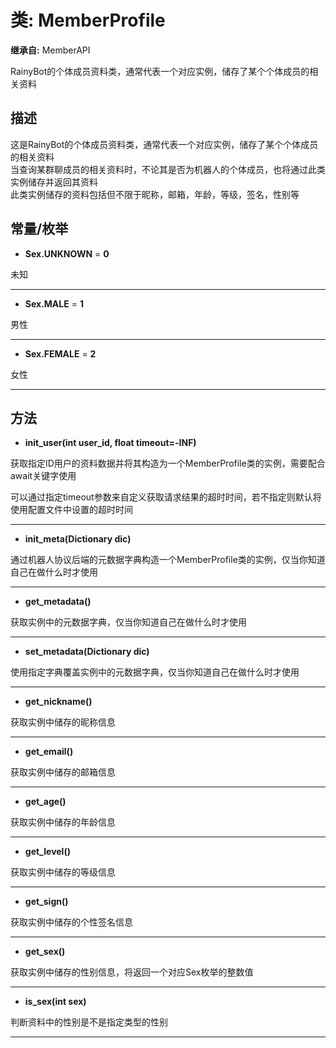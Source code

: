 # 类: MemberProfile  
  
**继承自:** MemberAPI  
  
RainyBot的个体成员资料类，通常代表一个对应实例，储存了某个个体成员的相关资料  
  
## 描述  
  
这是RainyBot的个体成员资料类，通常代表一个对应实例，储存了某个个体成员的相关资料   
当查询某群聊成员的相关资料时，不论其是否为机器人的个体成员，也将通过此类实例储存并返回其资料   
此类实例储存的资料包括但不限于昵称，邮箱，年龄，等级，签名，性别等  
  
## 常量/枚举  
  
- **Sex.UNKNOWN** = **0**  
  
未知  
  
---  
  
- **Sex.MALE** = **1**  
  
男性  
  
---  
  
- **Sex.FEMALE** = **2**  
  
女性  
  
---  
  
## 方法 
  
- **init_user(int user_id, float timeout=-INF)**  
  
获取指定ID用户的资料数据并将其构造为一个MemberProfile类的实例，需要配合await关键字使用   
  
可以通过指定timeout参数来自定义获取请求结果的超时时间，若不指定则默认将使用配置文件中设置的超时时间  
  
---  
  
- **init_meta(Dictionary dic)**  
  
通过机器人协议后端的元数据字典构造一个MemberProfile类的实例，仅当你知道自己在做什么时才使用  
  
---  
  
- **get_metadata()**  
  
获取实例中的元数据字典，仅当你知道自己在做什么时才使用  
  
---  
  
- **set_metadata(Dictionary dic)**  
  
使用指定字典覆盖实例中的元数据字典，仅当你知道自己在做什么时才使用  
  
---  
  
- **get_nickname()**  
  
获取实例中储存的昵称信息  
  
---  
  
- **get_email()**  
  
获取实例中储存的邮箱信息  
  
---  
  
- **get_age()**  
  
获取实例中储存的年龄信息  
  
---  
  
- **get_level()**  
  
获取实例中储存的等级信息  
  
---  
  
- **get_sign()**  
  
获取实例中储存的个性签名信息  
  
---  
  
- **get_sex()**  
  
获取实例中储存的性别信息，将返回一个对应Sex枚举的整数值  
  
---  
  
- **is_sex(int sex)**  
  
判断资料中的性别是不是指定类型的性别  
  
---  
  

